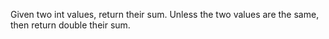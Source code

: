 Given two int values, return their sum. Unless the two values are the same, then return double their sum.